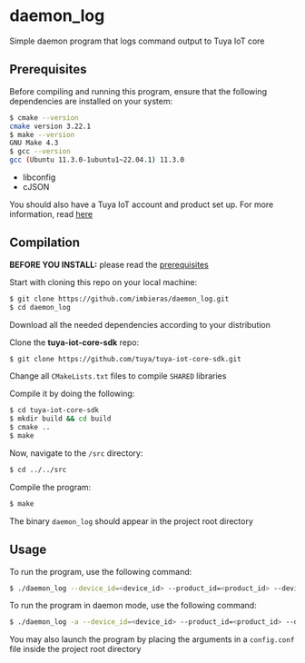 # daemon_log

Simple daemon program that logs command output to Tuya IoT core

## Prerequisites

Before compiling and running this program, ensure that the following dependencies are installed on your system:

```sh
$ cmake --version
cmake version 3.22.1
$ make --version
GNU Make 4.3
$ gcc --version
gcc (Ubuntu 11.3.0-1ubuntu1~22.04.1) 11.3.0
```

- libconfig
- cJSON

You should also have a Tuya IoT account and product set up. For more information, read [here](https://github.com/tuya/tuya-iot-core-sdk/blob/main/README.md)

## Compilation

**BEFORE YOU INSTALL:** please read the [prerequisites](#Prerequisites)

Start with cloning this repo on your local machine:

```sh
$ git clone https://github.com/imbieras/daemon_log.git
$ cd daemon_log
```

Download all the needed dependencies according to your distribution

Clone the **tuya-iot-core-sdk** repo:

```sh
$ git clone https://github.com/tuya/tuya-iot-core-sdk.git
```

Change all `CMakeLists.txt` files to compile `SHARED` libraries

Compile it by doing the following:

```sh
$ cd tuya-iot-core-sdk
$ mkdir build && cd build
$ cmake ..
$ make
```

Now, navigate to the `/src` directory:

```sh
$ cd ../../src
```

Compile the program:

```sh
$ make
```

The binary `daemon_log` should appear in the project root directory

## Usage

To run the program, use the following command:

```sh
$ ./daemon_log --device_id=<device_id> --product_id=<product_id> --device_secret=<device_secret>
```

To run the program in daemon mode, use the following command:

```sh
$ ./daemon_log -a --device_id=<device_id> --product_id=<product_id> --device_secret=<device_secret>
```

You may also launch the program by placing the arguments in a `config.conf` file inside the project root directory

